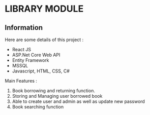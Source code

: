 # LIBRARY MODULE

## Information
Here are some details of this project :
- React JS
- ASP.Net Core Web API
- Entity Framework
- MSSQL
- Javascript, HTML, CSS, C#

Main Features :
1. Book borrowing and returning function.
2. Storing and Managing user borrowed book
3. Able to create user and admin as well as update new password
4. Book searching function
   
